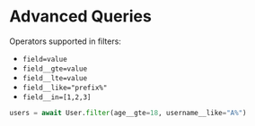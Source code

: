 
# Advanced Queries

Operators supported in filters:
- `field=value`
- `field__gte=value`
- `field__lte=value`
- `field__like="prefix%"`
- `field__in=[1,2,3]`

```python
users = await User.filter(age__gte=18, username__like="A%")
```
